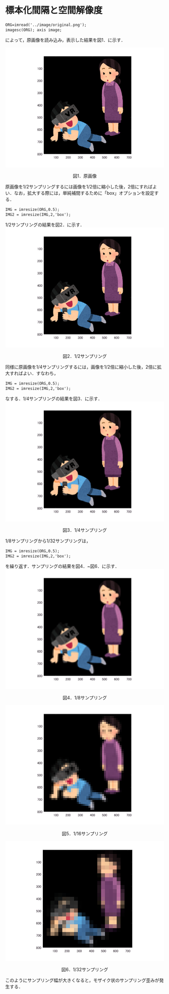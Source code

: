 # 標本化間隔と空間解像度

```
ORG=imread('../image/original.png');
imagesc(ORG); axis image;
```
によって，原画像を読み込み，表示した結果を図1．に示す．

![alt](/image/1-0.png)
<p align="center">図1．原画像</p>


原画像を1/2サンプリングするには画像を1/2倍に縮小した後，2倍にすればよい．なお，拡大する際には，単純補間するために「box」オプションを設定する．
```
IMG = imresize(ORG,0.5);
IMG2 = imresize(IMG,2,'box');
```
1/2サンプリングの結果を図2．に示す．
![alt](/image/1-1.png)
<p align="center">図2．1/2サンプリング</p>

同様に原画像を1/4サンプリングするには，画像を1/2倍に縮小した後，2倍に拡大すればよい．すなわち，
```
IMG = imresize(ORG,0.5);
IMG2 = imresize(IMG,2,'box');
```
なする．1/4サンプリングの結果を図3．に示す．
![alt](/image/1-2.png)
<p align="center">図3．1/4サンプリング</p>

1/8サンプリングから1/32サンプリングは，
```
IMG = imresize(ORG,0.5);
IMG2 = imresize(IMG,2,'box');
```
を繰り返す．サンプリングの結果を図4．~図6．に示す．
![alt](/image/1-3.png)
<p align="center">図4．1/8サンプリング</p>

![alt](/image/1-4.png)
<p align="center">図5．1/16サンプリング</p>

![alt](/image/1-5.png)
<p align="center">図6．1/32サンプリング</p>
このようにサンプリング幅が大きくなると，モザイク状のサンプリング歪みが発生する．
